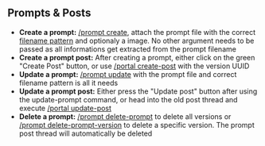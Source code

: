 ## Prompts & Posts

- **Create a prompt:** [/prompt create](../../command/prompt####/prompt%20create), attach the prompt file with the correct [filename pattern](../../reference/Prompt%20Filename%20Pattern) and optionaly a image. No other argument needs to be passed as all informations get extracted from the prompt filename
- **Create a prompt post:** After creating a prompt, either click on the green "Create Post" button, or use [/portal create-post](../../command/portal####/portal%20create-post) with the version UUID
- **Update a prompt:** [/prompt update](../../command/prompt####/prompt%20update) with the prompt file and correct filename pattern is all it needs
- **Update a prompt post:** Either press the "Update post" button after using the update-prompt command, or head into the old post thread and execute [/portal update-post](../../command/portal####/portal%20update-post)
- **Delete a prompt:** [/prompt delete-prompt](../../command/prompt####/prompt%20delete-prompt) to delete all versions or [/prompt delete-prompt-version](../../command/prompt####/prompt%20delete-prompt-version) to delete a specific version. The prompt post thread will automatically be deleted